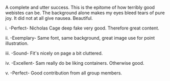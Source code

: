 A complete and utter success. This is the epitome of how terribly good webistes can be. The background alone makes my eyes bleed tears of pure joy. It did not at all give nausea. Beautiful.

i. -Perfect-  Nicholas Cage deep fake very good. Therefore great content.

ii. -Exemplary- Same font, same background, great image use for point illustration.

iii. -Sound- Fit's nicely on page a bit cluttered.

iv. -Excellent- Sam really do be liking containers. Otherwise good.

v. -Perfect- Good contribution from all group members.